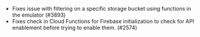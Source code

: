- Fixes issue with filtering on a specific storage bucket using functions in the emulator (#3893)
- Fixes check in Cloud Functions for Firebase initialization to check for API enablement before trying to enable them. (#2574)
